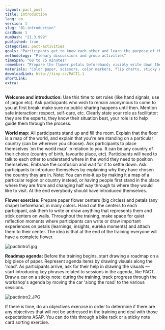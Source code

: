 ```yaml
---
layout: pact_post
title: Introduction
lang: en
version: 1
slug: "01-introduction"
cardNum: 1
numDash: "21.3,999"
published: true
categories: pact-activities
goals: "Participants get to know each other and learn the purpose of the training."
methodology: "Plenary discussions and group activities"
timeSpan: "60 to 75 minutes"
remember: "Prepare the flower petals beforehand; visibly write down the ground rules; everyone should make their reflection petal"
materials: "Color paper, scissors, color markers, flip charts, sticky notes"
downloadLink: http://tiny.cc/PACT1.1
shortLink:
extra:
---
```



**Welcome and introduction:** Use this time to set rules (like hand signals, use of jargon etc). Ask participants who wish to remain anonymous to come to you at first break: make sure no public sharing happens until then. Mention safe interaction: respect, self-care, etc. Clearly state your role as facilitator: they are the experts, they know their situation best, your role is to help guide them through the process.

**World map:** All participants stand up and fill the room. Explain that the floor is a map of the world, and explain that you're are standing on a particular country (can be wherever you choose). Ask participants to place themselves 'on the world map' in relation to you. It can be any country of their choice (country of birth, favourite place, etc). Participants will need to talk to each other to understand where in the world they need to position themselves. Embrace the confusion and wait for it to settle down. Ask participants to introduce themselves by explaining why they have chosen the country they are in. Note: You can mix-it up by making it a map of a particular region or country instead, or having people first stand in the place where they are from and changing half way through to where they would like to visit. At the end everybody should have introduced themselves. 

**Flower exercise:** Prepare paper flower centers (big circles) and petals (any shape) beforehand, in many colors. Hand out the centers to each participant, ask them to write or draw anything that represents them and stick centers on walls. Throughout the training, make space for quiet reflection moments where participants can write or draw important experiences on petals (learnings, insights, eureka moments) and attach them to their center. The idea is that at the end of the training everyone will have a complete flower. 

![pactintro1.jpg]({{site.baseurl}}/images/pactintro1.jpg)

**Roadmap agenda:** Before the training begins, start drawing a roadmap on a big piece of paper. Represent agenda items by drawing visuals along the 'road'. As participants arrive, ask for their help in drawing the visuals — start introducing key phrases related to sessions in the agenda, like PACT. Draw a car on a sticky note: during the training, track progress through the workshop's agenda by moving the car 'along the road' to the various sessions.

![pactintro2.JPG]({{site.baseurl}}/images/pactintro2.JPG)

<div class="cs-online" id="onlineContent" markdown="1">
If there is time, do an objectives exercise in order to determine if there are any objectives that will not be addressed in the training and deal with those expectations ASAP. You can do this through a bike rack or a sticky note card sorting exercise.
</div>
